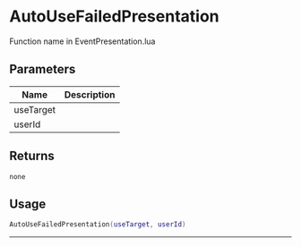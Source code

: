 # AutoUseFailedPresentation

Function name in EventPresentation.lua

## Parameters

| Name      | Description |
| --------- | ----------- |
| useTarget |             |
| userId    |             |

## Returns

`none`

## Usage

```lua
AutoUseFailedPresentation(useTarget, userId)
```

---
